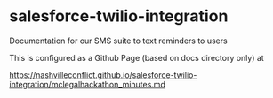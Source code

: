 # salesforce-twilio-integration
Documentation for our SMS suite to text reminders to users 

This is configured as a Github Page (based on docs directory only) at 

https://nashvilleconflict.github.io/salesforce-twilio-integration/mclegalhackathon_minutes.md
